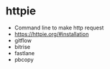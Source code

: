 # httpie
- Command line to make http request
- https://httpie.org/#installation
- gitflow
- bitrise
- fastlane
- pbcopy

